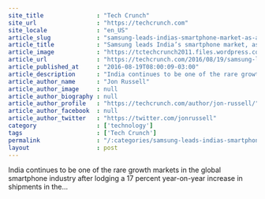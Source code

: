 ```yaml
---
site_title               : "Tech Crunch"
site_url                 : "https://techcrunch.com"
site_locale              : "en_US"
article_slug             : "samsung-leads-indias-smartphone-market-as-apples-iphone-se-fails-to-take-off"
article_title            : "Samsung leads India’s smartphone market, as Apple’s iPhone SE fails to take off"
article_image            : "https://tctechcrunch2011.files.wordpress.com/2015/02/india-flag.jpg?w=764&h=400&crop=1"
article_url              : "https://techcrunch.com/2016/08/19/samsung-leads-indias-smartphone-market-as-apples-iphone-se-fails-to-take-off/"
article_published_at     : "2016-08-19T08:00:09-03:00"
article_description      : "India continues to be one of the rare growth markets in the global smartphone industry after lodging a 17 percent year-on-year increase in shipments in the..."
article_author_name      : "Jon Russell"
article_author_image     : null
article_author_biography : null
article_author_profile   : "https://techcrunch.com/author/jon-russell/"
article_author_facebook  : null
article_author_twitter   : "https://twitter.com/jonrussell"
category                 : ['technology']
tags                     : ['Tech Crunch']
permalink                : "/:categories/samsung-leads-indias-smartphone-market-as-apples-iphone-se-fails-to-take-off/"
layout                   : post
---
```


India continues to be one of the rare growth markets in the global smartphone industry after lodging a 17 percent year-on-year increase in shipments in the...
